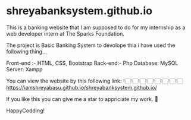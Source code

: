 # shreyabanksystem.github.io

This is a banking website that I am supposed to do for my internship as a web developer intern at The Sparks Foundation.

The project is Basic Banking System
to devolope thia i have used the following thing...

Front-end :- HTML, CSS, Bootstrap
Back-end:- Php
Database: MySQL
Server: Xampp

You can view the website by this following link: 
👇🏻👇🏻👇🏻👇🏻👇🏻👇🏻👇🏻👇🏻
https://iamshreyabasu.github.io/shreyabanksystem.github.io/

If you like this you can give me a star to appriciate my work. 🙂

HappyCodding!
